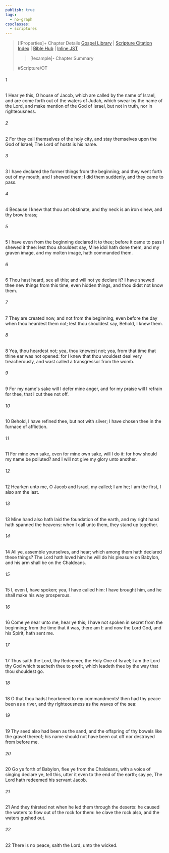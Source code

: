```yaml
---
publish: true
tags:
  - no-graph
cssclasses:
  - scriptures
---
```

>[!Properties]+ Chapter Details
>[Gospel Library](https://churchofjesuschrist.org/study/scriptures/ot/isa/48?lang=eng)    |    [Scripture Citation Index](https://scriptures.byu.edu/#07b30::c07b30)    |    [Bible Hub](https://biblehub.com/isaiah/48.htm)    |    [Inline JST](https://scripturetoolbox.com/html/ic/Isaiah/48.html)
>>[!example]- Chapter Summary
>> 
> 
>
>#Scripture/OT
###### 1
1 Hear ye this, O house of Jacob, which are called by the name of Israel, and are come forth out of the waters of Judah, which swear by the name of the Lord, and make mention of the God of Israel, but not in truth, nor in righteousness.
###### 2
2 For they call themselves of the holy city, and stay themselves upon the God of Israel; The Lord of hosts is his name.
###### 3
3 I have declared the former things from the beginning; and they went forth out of my mouth, and I shewed them; I did them suddenly, and they came to pass.
###### 4
4 Because I knew that thou art obstinate, and thy neck is an iron sinew, and thy brow brass;
###### 5
5 I have even from the beginning declared it to thee; before it came to pass I shewed it thee: lest thou shouldest say, Mine idol hath done them, and my graven image, and my molten image, hath commanded them.
###### 6
6 Thou hast heard, see all this; and will not ye declare it? I have shewed thee new things from this time, even hidden things, and thou didst not know them.
###### 7
7 They are created now, and not from the beginning; even before the day when thou heardest them not; lest thou shouldest say, Behold, I knew them.
###### 8
8 Yea, thou heardest not; yea, thou knewest not; yea, from that time that thine ear was not opened: for I knew that thou wouldest deal very treacherously, and wast called a transgressor from the womb.
###### 9
9 For my name's sake will I defer mine anger, and for my praise will I refrain for thee, that I cut thee not off.
###### 10
10 Behold, I have refined thee, but not with silver; I have chosen thee in the furnace of affliction.
###### 11
11 For mine own sake, even for mine own sake, will I do it: for how should my name be polluted? and I will not give my glory unto another.
###### 12
12 Hearken unto me, O Jacob and Israel, my called; I am he; I am the first, I also am the last.
###### 13
13 Mine hand also hath laid the foundation of the earth, and my right hand hath spanned the heavens: when I call unto them, they stand up together.
###### 14
14 All ye, assemble yourselves, and hear; which among them hath declared these things? The Lord hath loved him: he will do his pleasure on Babylon, and his arm shall be on the Chaldeans.
###### 15
15 I, even I, have spoken; yea, I have called him: I have brought him, and he shall make his way prosperous.
###### 16
16 Come ye near unto me, hear ye this; I have not spoken in secret from the beginning; from the time that it was, there am I: and now the Lord God, and his Spirit, hath sent me.
###### 17
17 Thus saith the Lord, thy Redeemer, the Holy One of Israel; I am the Lord thy God which teacheth thee to profit, which leadeth thee by the way that thou shouldest go.
###### 18
18 O that thou hadst hearkened to my commandments! then had thy peace been as a river, and thy righteousness as the waves of the sea:
###### 19
19 Thy seed also had been as the sand, and the offspring of thy bowels like the gravel thereof; his name should not have been cut off nor destroyed from before me.
###### 20
20 Go ye forth of Babylon, flee ye from the Chaldeans, with a voice of singing declare ye, tell this, utter it even to the end of the earth; say ye, The Lord hath redeemed his servant Jacob.
###### 21
21 And they thirsted not when he led them through the deserts: he caused the waters to flow out of the rock for them: he clave the rock also, and the waters gushed out.
###### 22
22 There is no peace, saith the Lord, unto the wicked.
